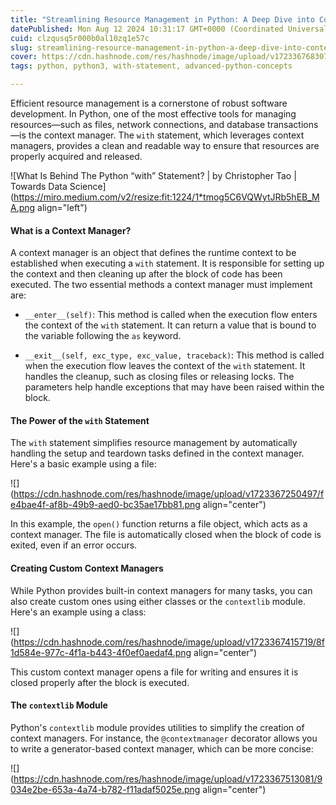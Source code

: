 ```yaml
---
title: "Streamlining Resource Management in Python: A Deep Dive into Context Managers and the with Statement"
datePublished: Mon Aug 12 2024 10:31:17 GMT+0000 (Coordinated Universal Time)
cuid: clzqusq5r000b0al10zq1e57c
slug: streamlining-resource-management-in-python-a-deep-dive-into-context-managers-and-the-with-statement
cover: https://cdn.hashnode.com/res/hashnode/image/upload/v1723367683077/b81135f0-3c0a-4add-96e4-d6e4d157dc15.webp
tags: python, python3, with-statement, advanced-python-concepts

---
```


Efficient resource management is a cornerstone of robust software development. In Python, one of the most effective tools for managing resources—such as files, network connections, and database transactions—is the context manager. The `with` statement, which leverages context managers, provides a clean and readable way to ensure that resources are properly acquired and released.

![What Is Behind The Python “with” Statement? | by Christopher Tao | Towards  Data Science](https://miro.medium.com/v2/resize:fit:1224/1*tmog5C6VQWytJRb5hEB_MA.png align="left")

#### What is a Context Manager?

A context manager is an object that defines the runtime context to be established when executing a `with` statement. It is responsible for setting up the context and then cleaning up after the block of code has been executed. The two essential methods a context manager must implement are:

* `__enter__(self)`: This method is called when the execution flow enters the context of the `with` statement. It can return a value that is bound to the variable following the `as` keyword.
    
* `__exit__(self, exc_type, exc_value, traceback)`: This method is called when the execution flow leaves the context of the `with` statement. It handles the cleanup, such as closing files or releasing locks. The parameters help handle exceptions that may have been raised within the block.
    

#### The Power of the `with` Statement

The `with` statement simplifies resource management by automatically handling the setup and teardown tasks defined in the context manager. Here's a basic example using a file:

![](https://cdn.hashnode.com/res/hashnode/image/upload/v1723367250497/fe4bae4f-af8b-49b9-aed0-bc35ae17bb81.png align="center")

In this example, the `open()` function returns a file object, which acts as a context manager. The file is automatically closed when the block of code is exited, even if an error occurs.

#### Creating Custom Context Managers

While Python provides built-in context managers for many tasks, you can also create custom ones using either classes or the `contextlib` module. Here's an example using a class:

![](https://cdn.hashnode.com/res/hashnode/image/upload/v1723367415719/8f1d584e-977c-4f1a-b443-4f0ef0aedaf4.png align="center")

This custom context manager opens a file for writing and ensures it is closed properly after the block is executed.

#### The `contextlib` Module

Python's `contextlib` module provides utilities to simplify the creation of context managers. For instance, the `@contextmanager` decorator allows you to write a generator-based context manager, which can be more concise:

![](https://cdn.hashnode.com/res/hashnode/image/upload/v1723367513081/9034e2be-653a-4a74-b782-f11adaf5025e.png align="center")